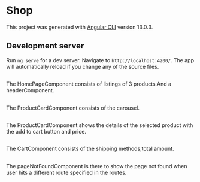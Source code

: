 # Shop

This project was generated with [Angular CLI](https://github.com/angular/angular-cli) version 13.0.3.

## Development server

Run `ng serve` for a dev server. Navigate to `http://localhost:4200/`. The app will automatically reload if you change any of the source files.

##
The HomePageComponent consists of listings of 3 products.And a headerComponent.

##
The ProductCardComponent consists of the carousel.

##
The ProductCardComponent shows the details of the selected product with the add to cart button and price.

##
The CartComponent consists of the shipping methods,total amount.

##
The pageNotFoundComponent is there to show the page not found when user hits a different route specified in the routes.



